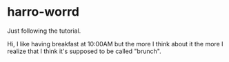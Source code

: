 # harro-worrd
Just following the tutorial.

Hi, I like having breakfast at 10:00AM but the more I think about it the more I realize that I think it's supposed to be called "brunch".
